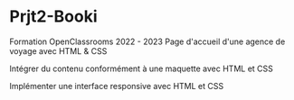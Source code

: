 # Prjt2-Booki
Formation OpenClassrooms 2022 - 2023 Page d'accueil d'une agence de voyage avec HTML &amp; CSS

Intégrer du contenu conformément à une maquette avec HTML et CSS

Implémenter une interface responsive avec HTML et CSS
